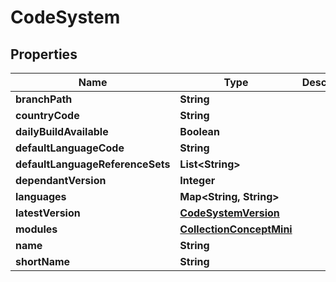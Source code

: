 
# CodeSystem

## Properties
Name | Type | Description | Notes
------------ | ------------- | ------------- | -------------
**branchPath** | **String** |  |  [optional]
**countryCode** | **String** |  |  [optional]
**dailyBuildAvailable** | **Boolean** |  |  [optional]
**defaultLanguageCode** | **String** |  |  [optional]
**defaultLanguageReferenceSets** | **List&lt;String&gt;** |  |  [optional]
**dependantVersion** | **Integer** |  |  [optional]
**languages** | **Map&lt;String, String&gt;** |  |  [optional]
**latestVersion** | [**CodeSystemVersion**](CodeSystemVersion.md) |  |  [optional]
**modules** | [**CollectionConceptMini**](CollectionConceptMini.md) |  |  [optional]
**name** | **String** |  |  [optional]
**shortName** | **String** |  |  [optional]



